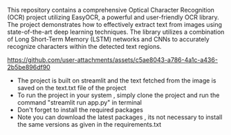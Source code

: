
This repository contains a comprehensive Optical Character Recognition (OCR) project utilizing EasyOCR, a powerful and user-friendly OCR library. The project demonstrates how to effectively extract text from images using state-of-the-art deep learning techniques.
The library utilizes a combination of Long Short-Term Memory (LSTM) networks and CNNs to accurately recognize characters within the detected text regions.




https://github.com/user-attachments/assets/c5ae8043-a786-4a1c-a436-2b5be896df90


- The project is built on streamlit and the text fetched from the image is saved on the text.txt file of the project 
- To run the project in your system , simply clone the project and run the command "streamlit run app.py" in terminal 
- Don't forget to install the required packages
- Note you can download the latest packages , its not necessary to install the same versions as given in the requirements.txt
